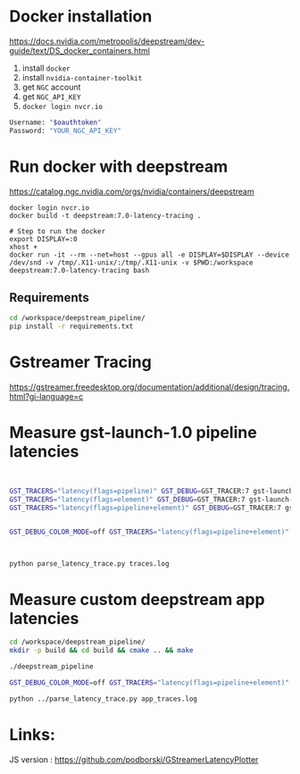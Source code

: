 # Docker installation

https://docs.nvidia.com/metropolis/deepstream/dev-guide/text/DS_docker_containers.html 

1. install `docker`
2. install `nvidia-container-toolkit` 
3. get `NGC` account
4. get `NGC_API_KEY`  
5. `docker login nvcr.io`

```bash
Username: "$oauthtoken"
Password: "YOUR_NGC_API_KEY"
```

# Run docker with deepstream

https://catalog.ngc.nvidia.com/orgs/nvidia/containers/deepstream 

```
docker login nvcr.io
docker build -t deepstream:7.0-latency-tracing .
```

```
# Step to run the docker
export DISPLAY=:0
xhost +
docker run -it --rm --net=host --gpus all -e DISPLAY=$DISPLAY --device /dev/snd -v /tmp/.X11-unix/:/tmp/.X11-unix -v $PWD:/workspace deepstream:7.0-latency-tracing bash
```
## Requirements

```bash
cd /workspace/deepstream_pipeline/
pip install -r requirements.txt
```


# Gstreamer Tracing 

https://gstreamer.freedesktop.org/documentation/additional/design/tracing.html?gi-language=c 


# Measure gst-launch-1.0 pipeline latencies 

```bash


GST_TRACERS="latency(flags=pipeline)" GST_DEBUG=GST_TRACER:7 gst-launch-1.0 videotestsrc num-buffers=5000 ! videoconvert  ! avenc_h263p ! fakesink
GST_TRACERS="latency(flags=element)" GST_DEBUG=GST_TRACER:7 gst-launch-1.0 videotestsrc num-buffers=5000 ! videoconvert  ! avenc_h263p ! fakesink
GST_TRACERS="latency(flags=pipeline+element)" GST_DEBUG=GST_TRACER:7 gst-launch-1.0 videotestsrc num-buffers=5000 ! videoconvert  ! avenc_h263p ! fakesink


GST_DEBUG_COLOR_MODE=off GST_TRACERS="latency(flags=pipeline+element)" GST_DEBUG=GST_TRACER:7 GST_DEBUG_FILE=traces.log gst-launch-1.0 videotestsrc num-buffers=5000 ! videoconvert  ! avenc_h263p ! fakesink



python parse_latency_trace.py traces.log
```


# Measure custom deepstream app latencies

```bash
cd /workspace/deepstream_pipeline/
mkdir -p build && cd build && cmake .. && make

./deepstream_pipeline
```


```bash
GST_DEBUG_COLOR_MODE=off GST_TRACERS="latency(flags=pipeline+element)" GST_DEBUG=GST_TRACER:7 GST_DEBUG_FILE=app_traces.log ./deepstream_pipeline

python ../parse_latency_trace.py app_traces.log
```


# Links:

JS version : https://github.com/podborski/GStreamerLatencyPlotter 